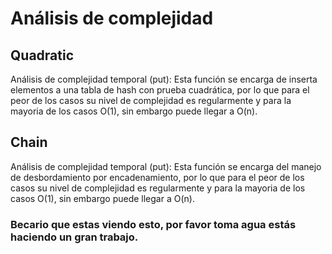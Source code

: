 # Análisis de complejidad

## Quadratic
Análisis de complejidad temporal (put): Esta función se encarga de 	inserta elementos a una tabla de hash con prueba cuadrática, por lo que para el peor de los casos su nivel de complejidad es regularmente y para la mayoria de los casos O(1), sin embargo puede llegar a O(n).

## Chain		
Análisis de complejidad temporal (put): Esta función se encarga del manejo de desbordamiento por encadenamiento, por lo que para el peor de los casos su nivel de complejidad es regularmente y para la mayoria de los casos O(1), sin embargo puede llegar a O(n).







### Becario que estas viendo esto, por favor toma agua estás haciendo un gran trabajo.

